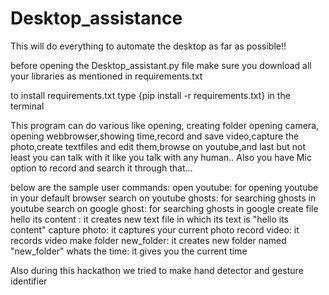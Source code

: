 # Desktop_assistance
This will do everything to automate the desktop as far as possible!!


before opening the Desktop_assistant.py file make sure you download all your libraries as mentioned in requirements.txt

to install requirements.txt
type {pip install -r requirements.txt} in the terminal

This program can do various like opening, creating folder opening camera, opening webbrowser,showing time,record and save video,capture the photo,create textfiles and edit them,browse on youtube,and last but not least you can talk with it like you talk with any human.. Also you have Mic option to record and search it through that...

below are the sample user commands:
open youtube: for opening youtube in your default browser
search on youtube ghosts: for searching ghosts in youtube
search on google ghost: for searching ghosts in google
create file hello its content : it creates new text file in which its text is "hello its content"
capture photo: it captures your current photo
record video: it records video 
make folder new_folder: it creates new folder named "new_folder"
whats the time: it gives you the current time



Also during this hackathon we tried to make hand detector and gesture identifier
